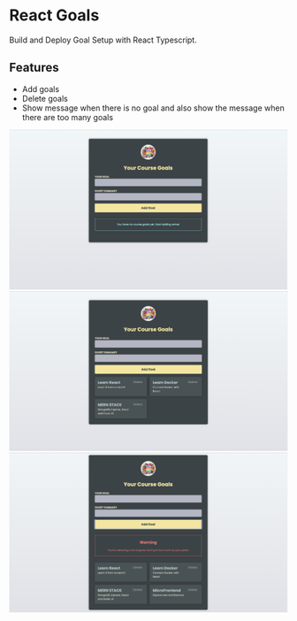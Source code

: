 # React Goals

Build and Deploy Goal Setup with React Typescript.

## Features

- Add goals
- Delete goals
- Show message when there is no goal and also show the message when there are too many goals

![](/screenshot/first.png)
![](/screenshot/second.png)
![](/screenshot/third.png)
